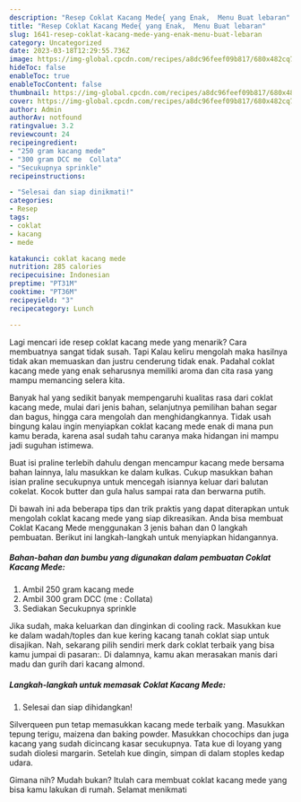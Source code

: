 ```yaml
---
description: "Resep Coklat Kacang Mede{ yang Enak,  Menu Buat lebaran"
title: "Resep Coklat Kacang Mede{ yang Enak,  Menu Buat lebaran"
slug: 1641-resep-coklat-kacang-mede-yang-enak-menu-buat-lebaran
category: Uncategorized
date: 2023-03-18T12:29:55.736Z
image: https://img-global.cpcdn.com/recipes/a8dc96feef09b817/680x482cq70/coklat-kacang-mede-foto-resep-utama.jpg
hideToc: false
enableToc: true
enableTocContent: false
thumbnail: https://img-global.cpcdn.com/recipes/a8dc96feef09b817/680x482cq70/coklat-kacang-mede-foto-resep-utama.jpg
cover: https://img-global.cpcdn.com/recipes/a8dc96feef09b817/680x482cq70/coklat-kacang-mede-foto-resep-utama.jpg
author: Admin
authorAv: notfound
ratingvalue: 3.2
reviewcount: 24
recipeingredient:
- "250 gram kacang mede"
- "300 gram DCC me  Collata"
- "Secukupnya sprinkle"
recipeinstructions:

- "Selesai dan siap dinikmati!"
categories:
- Resep
tags:
- coklat
- kacang
- mede

katakunci: coklat kacang mede 
nutrition: 285 calories
recipecuisine: Indonesian
preptime: "PT31M"
cooktime: "PT36M"
recipeyield: "3"
recipecategory: Lunch

---
```



Lagi mencari ide resep coklat kacang mede yang menarik? Cara membuatnya sangat tidak susah. Tapi Kalau keliru mengolah maka hasilnya tidak akan memuaskan dan justru cenderung tidak enak. Padahal coklat kacang mede yang enak seharusnya memiliki aroma dan cita rasa yang mampu memancing selera kita.


Banyak hal yang sedikit banyak mempengaruhi kualitas rasa dari coklat kacang mede, mulai dari jenis bahan, selanjutnya pemilihan bahan segar dan bagus, hingga cara mengolah dan menghidangkannya. Tidak usah bingung kalau ingin menyiapkan coklat kacang mede enak di mana pun kamu berada, karena asal sudah tahu caranya maka hidangan ini mampu jadi suguhan istimewa.

Buat isi praline terlebih dahulu dengan mencampur kacang mede bersama bahan lainnya, lalu masukkan ke dalam kulkas. Cukup masukkan bahan isian praline secukupnya untuk mencegah isiannya keluar dari balutan cokelat. Kocok butter dan gula halus sampai rata dan berwarna putih.


Di bawah ini ada beberapa tips dan trik praktis yang dapat diterapkan untuk mengolah coklat kacang mede yang siap dikreasikan. Anda bisa membuat Coklat Kacang Mede menggunakan 3 jenis bahan dan 0 langkah pembuatan. Berikut ini langkah-langkah untuk menyiapkan hidangannya.

<!--inarticleads1-->

##### Bahan-bahan dan bumbu yang digunakan dalam pembuatan Coklat Kacang Mede:

1. Ambil 250 gram kacang mede
1. Ambil 300 gram DCC (me : Collata)
1. Sediakan Secukupnya sprinkle


Jika sudah, maka keluarkan dan dinginkan di cooling rack. Masukkan kue ke dalam wadah/toples dan kue kering kacang tanah coklat siap untuk disajikan. Nah, sekarang pilih sendiri merk dark coklat terbaik yang bisa kamu jumpai di pasaran:. Di dalamnya, kamu akan merasakan manis dari madu dan gurih dari kacang almond. 

<!--inarticleads2-->

##### Langkah-langkah untuk memasak Coklat Kacang Mede:


1. Selesai dan siap dihidangkan!

Silverqueen pun tetap memasukkan kacang mede terbaik yang. Masukkan tepung terigu, maizena dan baking powder. Masukkan chocochips dan juga kacang yang sudah dicincang kasar secukupnya. Tata kue di loyang yang sudah diolesi margarin. Setelah kue dingin, simpan di dalam stoples kedap udara. 

Gimana nih? Mudah bukan? Itulah cara membuat coklat kacang mede yang bisa kamu lakukan di rumah. Selamat menikmati
